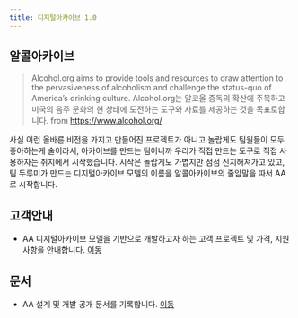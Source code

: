 ```yaml
---
title: 디지털아카이브 1.0
---
```


## 알콜아카이브

> Alcohol.org aims to provide tools and resources to draw attention to the pervasiveness of alcoholism and challenge the status-quo of America’s drinking culture. Alcohol.org는 알코올 중독의 확산에 주목하고 미국의 음주 문화의 현 상태에 도전하는 도구와 자료를 제공하는 것을 목표로합니다. from https://www.alcohol.org/

사실 이런 올바른 비전을 가지고 만들어진 프로젝트가 아니고 놀랍게도 팀원들이 모두 좋아하는게 술이라서, 아카이브를 만드는 팀이니까 우리가 직접 만드는 도구로 직접 사용하자는 취지에서 시작했습니다. 시작은 놀랍게도 가볍지만 점점 진지해져가고 있고, 팀 두루미가 만드는 디지털아카이브 모델의 이름을 알콜아카이브의 줄임말을 따서 AA로 시작합니다. 


## 고객안내
- AA 디지털아카이브 모델을 기반으로 개발하고자 하는 고객 프로젝트 및 가격, 지원사항을 안내합니다. [이동](/aa/hark)


## 문서

- AA 설계 및 개발 공개 문서를 기록합니다. [이동](aa/documentation)
